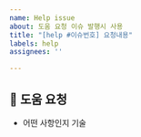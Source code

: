 ```yaml
---
name: Help issue
about: 도움 요청 이슈 발행시 사용
title: "[help #이슈번호] 요청내용"
labels: help
assignees: ''

---
```


## 🚨 도움 요청
- 어떤 사항인지 기술
